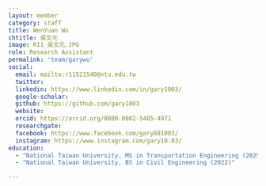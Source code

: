 ```yaml
---
layout: member
category: staff
title: WenYuan Wu
chtitle: 吳文元
image: R11_吳文元.JPG
role: Research Assistant
permalink: 'team/garywu'
social:
  email: mailto:r11521540@ntu.edu.tw
  twitter: 
  linkedin: https://www.linkedin.com/in/gary1003/
  google-scholar: 
  github: https://github.com/gary1003
  website: 
  orcid: https://orcid.org/0000-0002-5485-4971
  researchgate: 
  facebook: https://www.facebook.com/gary881003/
  instagram: https://www.instagram.com/gary10.03/
education:
  - "National Taiwan University, MS in Transportation Engineering (2025)"
  - "National Taiwan University, BS in Civil Engineering (2022)"

---
```



